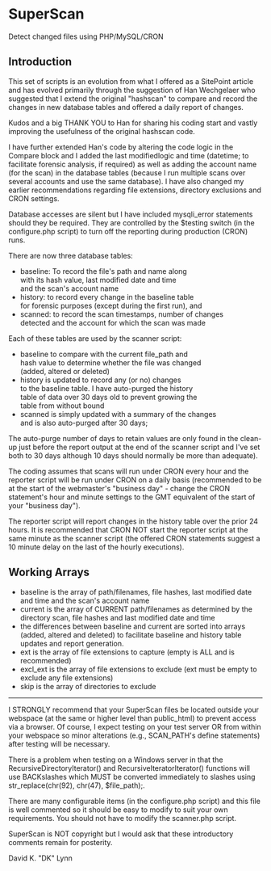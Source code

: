 # SuperScan
Detect changed files using PHP/MySQL/CRON

## Introduction

This set of scripts is an evolution from what I offered as a SitePoint article and has evolved primarily through the suggestion of Han Wechgelaer who suggested that I extend the original "hashscan" to compare and record the changes in new database tables and offered a daily report of changes.

Kudos and a big THANK YOU to Han for sharing his coding start and vastly improving the usefulness of the original hashscan code.

I have further extended Han's code by altering the code logic in the Compare block and I added the last modifiedlogic and time (datetime; to facilitate forensic analysis, if required) as well as adding the account name (for the scan) in the database tables (because I run multiple scans over several accounts and use the same database). I have also changed my earlier recommendations regarding file extensions, directory exclusions and CRON settings.

Database accesses are silent but I have included mysqli_error statements should they be required. They are controlled by the $testing switch (in the configure.php script) to turn off the reporting during production (CRON) runs.

There are now three database tables:

- baseline: To record the file's path and name along  
	with its hash value, last modified date and time  
	and the scan's account name
- history: to record every change in the baseline table  
	for forensic purposes (except during the first run), and  
- scanned: to record the scan timestamps, number of changes  
	detected and the account for which the scan was made

Each of these tables are used by the scanner script:  
- baseline to compare with the current file_path and  
	hash value to determine whether the file was changed  
	(added, altered or deleted)
- history is updated to record any (or no) changes  
	to the baseline table. I have auto-purged the history  
	table of data over 30 days old to prevent growing the  
	table from without bound
- scanned is simply updated with a summary of the changes  
	and is also auto-purged after 30 days;  

The auto-purge number of days to retain values are only found in the clean-up just before the report output at the end of the scanner script and I've set both to 30 days although 10 days should normally be more than adequate).

The coding assumes that scans will run under CRON every hour and the reporter script will be run under CRON on a daily basis (recommended to be at the start of the webmaster's "business day" - change the CRON statement's hour and minute settings to the GMT equivalent of the start of your "business day").

The reporter script will report changes in the history table over the prior 24 hours. It is recommended that CRON NOT start the reporter script at the same minute as the scanner script (the offered CRON statements suggest a 10 minute delay on the last of the hourly executions).

## Working Arrays
- baseline is the array of path/filenames, file hashes, last modified date and time and the scan's account name
- current is the array of CURRENT path/filenames as determined by the directory scan, file hashes and last modified date and time
- the differences between baseline and current are sorted into arrays (added, altered and deleted) to facilitate baseline and history table updates and report generation.
- ext is the array of file extensions to capture (empty is ALL and is recommended)
- excl_ext is the array of file extensions to exclude (ext must be empty to exclude any file extensions)
- skip is the array of directories to exclude

___

I STRONGLY recommend that your SuperScan files be located outside your webspace (at the same or higher level than public_html) to prevent access via a browser. Of course, I expect testing on your test server OR from within your webspace so minor alterations (e.g., SCAN_PATH's define statements) after testing will be necessary.

There is a problem when testing on a Windows server in that the RecursiveDirectoryIterator() and RecursiveIteratorIterator() functions will use BACKslashes which MUST be converted immediately to slashes using str_replace(chr(92), chr(47), $file_path);.

There are many configurable items (in the configure.php script) and this file is well commented so it should be easy to modify to suit your own requirements. You should not have to modify the scanner.php script.

SuperScan is NOT copyright but I would ask that these introductory comments remain for posterity.

David K. "DK" Lynn
